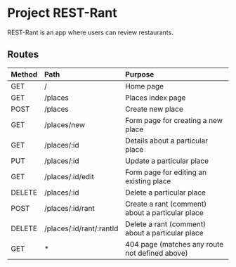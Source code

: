 # Project REST-Rant

REST-Rant is an app where users can review restaurants.

## Routes

|  Method      |  Path                     |  Purpose                                           |
|--------------|:--------------------------|:---------------------------------------------------|
|  GET         |  /                        |  Home page                                         |
|  GET         |  /places                  |  Places index page                                 |
|  POST        |  /places                  |  Create new place                                  |
|  GET         |  /places/new              |  Form page for creating a new place                |
|  GET         |  /places/:id              |  Details about a particular place                  |
|  PUT         |  /places/:id              |  Update a particular place                         |
|  GET         |  /places/:id/edit         |  Form page for editing an existing place           |
|  DELETE      |  /places/:id              |  Delete a particular place                         |
|  POST        |  /places/:id/rant         |  Create a rant (comment) about a particular place  |
|  DELETE      |  /places/:id/rant/:rantId |  Delete a rant (comment) about a particular place  |
|  GET         |  *                        |  404 page (matches any route not defined above)    |


